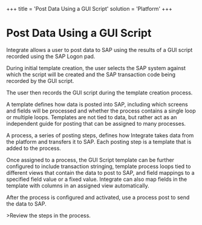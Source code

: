 +++
title = 'Post Data Using a GUI Script'
solution = 'Platform'
+++

# Post Data Using a GUI Script

Integrate allows a user to post data to SAP using the results of a GUI
script recorded using the SAP Logon pad.

During initial template creation, the user selects the SAP system
against which the script will be created and the SAP transaction code
being recorded by the GUI script.

The user then records the GUI script during the template creation
process.

A template defines how data is posted into SAP, including which screens
and fields will be processed and whether the process contains a single
loop or multiple loops. Templates are not tied to data, but rather act
as an independent guide for posting that can be assigned to many
processes.

A process, a series of posting steps, defines how Integrate takes data
from the platform and transfers it to SAP. Each posting step is a
template that is added to the process.

Once assigned to a process, the GUI Script template can be further
configured to include transaction stringing, template process loops tied
to different views that contain the data to post to SAP, and field
mappings to a specified field value or a fixed value. Integrate can also
map fields in the template with columns in an assigned view
automatically.

After the process is configured and activated, use a process post to
send the data to SAP.

<span id="Post Data using a GUI Script Steps" class="popUpLink">\>Review
the steps in the process. </span>
